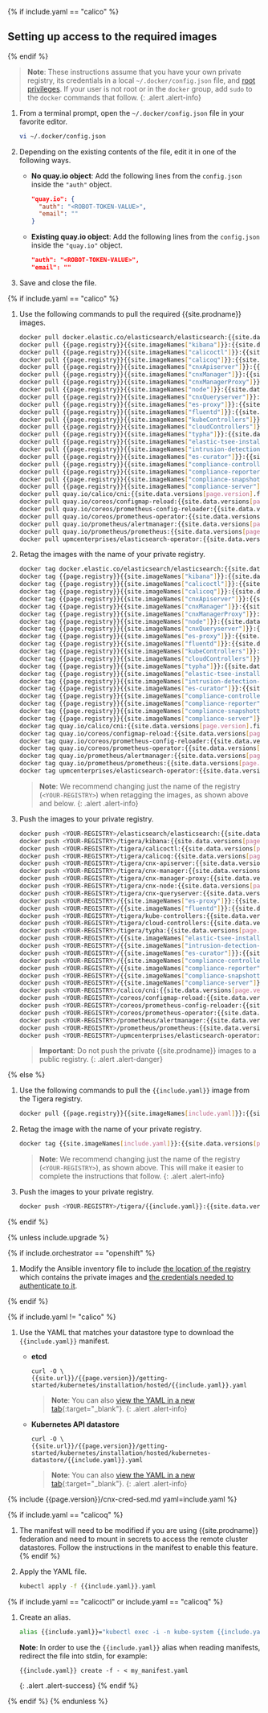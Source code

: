 {% if include.yaml == "calico" %}
## Setting up access to the required images
{% endif %}

> **Note**: These instructions assume that you have your own private registry,
> its credentials in a local `~/.docker/config.json` file, and
> [root privileges](https://docs.docker.com/install/linux/linux-postinstall/).
> If your user is not root or in the `docker` group, add `sudo` to the `docker` commands that follow.
{: .alert .alert-info}

1. From a terminal prompt, open the `~/.docker/config.json` file in your favorite editor.

   ```bash
   vi ~/.docker/config.json
   ```

1. Depending on the existing contents of the file, edit it in one of the following ways.

   - **No quay.io object**: Add the following lines from the `config.json` inside the `"auth"` object.

     ```json
     "quay.io": {
       "auth": "<ROBOT-TOKEN-VALUE>",
       "email": ""
     }
     ```

   - **Existing quay.io object**: Add the following lines from the `config.json` inside the `"quay.io"` object.

     ```json
     "auth": "<ROBOT-TOKEN-VALUE>",
     "email": ""
     ```

1. Save and close the file.

{% if include.yaml == "calico" %}

1. Use the following commands to pull the required {{site.prodname}} images.

   ```bash
   docker pull docker.elastic.co/elasticsearch/elasticsearch:{{site.data.versions[page.version].first.components["elasticsearch"].version}}
   docker pull {{page.registry}}{{site.imageNames["kibana"]}}:{{site.data.versions[page.version].first.components["kibana"].version}}
   docker pull {{page.registry}}{{site.imageNames["calicoctl"]}}:{{site.data.versions[page.version].first.components["calicoctl"].version}}
   docker pull {{page.registry}}{{site.imageNames["calicoq"]}}:{{site.data.versions[page.version].first.components["calicoq"].version}}
   docker pull {{page.registry}}{{site.imageNames["cnxApiserver"]}}:{{site.data.versions[page.version].first.components["cnx-apiserver"].version}}
   docker pull {{page.registry}}{{site.imageNames["cnxManager"]}}:{{site.data.versions[page.version].first.components["cnx-manager"].version}}
   docker pull {{page.registry}}{{site.imageNames["cnxManagerProxy"]}}:{{site.data.versions[page.version].first.components["cnx-manager-proxy"].version}}
   docker pull {{page.registry}}{{site.imageNames["node"]}}:{{site.data.versions[page.version].first.components["cnx-node"].version}}
   docker pull {{page.registry}}{{site.imageNames["cnxQueryserver"]}}:{{site.data.versions[page.version].first.components["cnx-queryserver"].version}}
   docker pull {{page.registry}}{{site.imageNames["es-proxy"]}}:{{site.data.versions[page.version].first.components["es-proxy"].version}}
   docker pull {{page.registry}}{{site.imageNames["fluentd"]}}:{{site.data.versions[page.version].first.components["fluentd"].version}}
   docker pull {{page.registry}}{{site.imageNames["kubeControllers"]}}:{{site.data.versions[page.version].first.components["cnx-kube-controllers"].version}}
   docker pull {{page.registry}}{{site.imageNames["cloudControllers"]}}:{{site.data.versions[page.version].first.components["cloud-controllers"].version}}
   docker pull {{page.registry}}{{site.imageNames["typha"]}}:{{site.data.versions[page.version].first.components["typha"].version}}
   docker pull {{page.registry}}{{site.imageNames["elastic-tsee-installer"]}}:{{site.data.versions[page.version].first.components["elastic-tsee-installer"].version}}
   docker pull {{page.registry}}{{site.imageNames["intrusion-detection-controller"]}}:{{site.data.versions[page.version].first.components["intrusion-detection-controller"].version}}
   docker pull {{page.registry}}{{site.imageNames["es-curator"]}}:{{site.data.versions[page.version].first.components["es-curator"].version}}
   docker pull {{page.registry}}{{site.imageNames["compliance-controller"]}}:{{site.data.versions[page.version].first.components["compliance-controller"].version}}
   docker pull {{page.registry}}{{site.imageNames["compliance-reporter"]}}:{{site.data.versions[page.version].first.components["compliance-reporter"].version}}
   docker pull {{page.registry}}{{site.imageNames["compliance-snapshotter"]}}:{{site.data.versions[page.version].first.components["compliance-snapshotter"].version}}
   docker pull {{page.registry}}{{site.imageNames["compliance-server"]}}:{{site.data.versions[page.version].first.components["compliance-server"].version}}
   docker pull quay.io/calico/cni:{{site.data.versions[page.version].first.components["calico/cni"].version}}
   docker pull quay.io/coreos/configmap-reload:{{site.data.versions[page.version].first.components["configmap-reload"].version}}
   docker pull quay.io/coreos/prometheus-config-reloader:{{site.data.versions[page.version].first.components["prometheus-config-reloader"].version}}
   docker pull quay.io/coreos/prometheus-operator:{{site.data.versions[page.version].first.components["prometheus-operator"].version}}
   docker pull quay.io/prometheus/alertmanager:{{site.data.versions[page.version].first.components["alertmanager"].version}}
   docker pull quay.io/prometheus/prometheus:{{site.data.versions[page.version].first.components["prometheus"].version}}
   docker pull upmcenterprises/elasticsearch-operator:{{site.data.versions[page.version].first.components["elasticsearch-operator"].version}}
   ```

1. Retag the images with the name of your private registry.

   ```bash
   docker tag docker.elastic.co/elasticsearch/elasticsearch:{{site.data.versions[page.version].first.components["elasticsearch"].version}} <YOUR-REGISTRY>/elasticsearch/elasticsearch:{{site.data.versions[page.version].first.components["elasticsearch"].version}}
   docker tag {{page.registry}}{{site.imageNames["kibana"]}}:{{site.data.versions[page.version].first.components["kibana"].version}} <YOUR-REGISTRY>/tigera/kibana:{{site.data.versions[page.version].first.components["kibana"].version}}
   docker tag {{page.registry}}{{site.imageNames["calicoctl"]}}:{{site.data.versions[page.version].first.components["calicoctl"].version}} <YOUR-REGISTRY>/{{site.imageNames["calicoctl"]}}:{{site.data.versions[page.version].first.components["calicoctl"].version}}
   docker tag {{page.registry}}{{site.imageNames["calicoq"]}}:{{site.data.versions[page.version].first.components["calicoq"].version}} <YOUR-REGISTRY>/{{site.imageNames["calicoq"]}}:{{site.data.versions[page.version].first.components["calicoq"].version}}
   docker tag {{page.registry}}{{site.imageNames["cnxApiserver"]}}:{{site.data.versions[page.version].first.components["cnx-apiserver"].version}} <YOUR-REGISTRY>/{{site.imageNames["cnxApiserver"]}}:{{site.data.versions[page.version].first.components["cnx-apiserver"].version}}
   docker tag {{page.registry}}{{site.imageNames["cnxManager"]}}:{{site.data.versions[page.version].first.components["cnx-manager"].version}} <YOUR-REGISTRY>/{{site.imageNames["cnxManager"]}}:{{site.data.versions[page.version].first.components["cnx-manager"].version}}
   docker tag {{page.registry}}{{site.imageNames["cnxManagerProxy"]}}:{{site.data.versions[page.version].first.components["cnx-manager-proxy"].version}} <YOUR-REGISTRY>/{{site.imageNames["cnxManagerProxy"]}}:{{site.data.versions[page.version].first.components["cnx-manager-proxy"].version}}
   docker tag {{page.registry}}{{site.imageNames["node"]}}:{{site.data.versions[page.version].first.components["cnx-node"].version}} <YOUR-REGISTRY>/{{site.imageNames["node"]}}:{{site.data.versions[page.version].first.components["cnx-node"].version}}
   docker tag {{page.registry}}{{site.imageNames["cnxQueryserver"]}}:{{site.data.versions[page.version].first.components["cnx-queryserver"].version}} <YOUR-REGISTRY>/{{site.imageNames["cnxQueryserver"]}}:{{site.data.versions[page.version].first.components["cnx-queryserver"].version}}
   docker tag {{page.registry}}{{site.imageNames["es-proxy"]}}:{{site.data.versions[page.version].first.components["es-proxy"].version}} <YOUR-REGISTRY>/{{site.imageNames["es-proxy"]}}:{{site.data.versions[page.version].first.components["es-proxy"].version}}
   docker tag {{page.registry}}{{site.imageNames["fluentd"]}}:{{site.data.versions[page.version].first.components["fluentd"].version}} <YOUR-REGISTRY>/{{page.registry}}{{site.imageNames["fluentd"]}}:{{site.data.versions[page.version].first.components["fluentd"].version}}
   docker tag {{page.registry}}{{site.imageNames["kubeControllers"]}}:{{site.data.versions[page.version].first.components["cnx-kube-controllers"].version}} <YOUR-REGISTRY>/{{site.imageNames["kubeControllers"]}}:{{site.data.versions[page.version].first.components["cnx-kube-controllers"].version}}
   docker tag {{page.registry}}{{site.imageNames["cloudControllers"]}}:{{site.data.versions[page.version].first.components["cloud-controllers"].version}} <YOUR-REGISTRY>/{{site.imageNames["cloudControllers"]}}:{{site.data.versions[page.version].first.components["cloud-controllers"].version}}
   docker tag {{page.registry}}{{site.imageNames["typha"]}}:{{site.data.versions[page.version].first.components["typha"].version}} <YOUR-REGISTRY>/{{site.imageNames["typha"]}}:{{site.data.versions[page.version].first.components["typha"].version}}
   docker tag {{page.registry}}{{site.imageNames["elastic-tsee-installer"]}}:{{site.data.versions[page.version].first.components["elastic-tsee-installer"].version}} <YOUR-REGISTRY>/{{site.imageNames["elastic-tsee-installer"]}}:{{site.data.versions[page.version].first.components["elastic-tsee-installer"].version}}
   docker tag {{page.registry}}{{site.imageNames["intrusion-detection-controller"]}}:{{site.data.versions[page.version].first.components["intrusion-detection-controller"].version}} <YOUR-REGISTRY>/{{site.imageNames["intrusion-detection-controller"]}}:{{site.data.versions[page.version].first.components["intrusion-detection-controller"].version}}
   docker tag {{page.registry}}{{site.imageNames["es-curator"]}}:{{site.data.versions[page.version].first.components["es-curator"].version}} <YOUR-REGISTRY>/{{site.imageNames["es-curator"]}}:{{site.data.versions[page.version].first.components["es-curator"].version}}
   docker tag {{page.registry}}{{site.imageNames["compliance-controller"]}}:{{site.data.versions[page.version].first.components["compliance-controller"].version}} <YOUR-REGISTRY>/{{site.imageNames["compliance-controller"]}}:{{site.data.versions[page.version].first.components["compliance-controller"].version}}
   docker tag {{page.registry}}{{site.imageNames["compliance-reporter"]}}:{{site.data.versions[page.version].first.components["compliance-reporter"].version}} <YOUR-REGISTRY>/{{site.imageNames["compliance-reporter"]}}:{{site.data.versions[page.version].first.components["compliance-reporter"].version}}
   docker tag {{page.registry}}{{site.imageNames["compliance-snapshotter"]}}:{{site.data.versions[page.version].first.components["compliance-snapshotter"].version}} <YOUR-REGISTRY>/{{site.imageNames["compliance-snapshotter"]}}:{{site.data.versions[page.version].first.components["compliance-snapshotter"].version}}
   docker tag {{page.registry}}{{site.imageNames["compliance-server"]}}:{{site.data.versions[page.version].first.components["compliance-server"].version}} <YOUR-REGISTRY>/{{site.imageNames["compliance-server"]}}:{{site.data.versions[page.version].first.components["compliance-server"].version}}
   docker tag quay.io/calico/cni:{{site.data.versions[page.version].first.components["calico/cni"].version}} <YOUR-REGISTRY>/calico/cni:{{site.data.versions[page.version].first    .components["calico/cni"].version}}
   docker tag quay.io/coreos/configmap-reload:{{site.data.versions[page.version].first.components["configmap-reload"].version}} <YOUR-REGISTRY>/coreos/configmap-reload:{{site.data.versions[page.version].first.components["configmap-reload"].version}}
   docker tag quay.io/coreos/prometheus-config-reloader:{{site.data.versions[page.version].first.components["prometheus-config-reloader"].version}} <YOUR-REGISTRY>/coreos/prometheus-config-reloader:{{site.data.versions[page.version].first.components["prometheus-config-reloader"].version}}
   docker tag quay.io/coreos/prometheus-operator:{{site.data.versions[page.version].first.components["prometheus-operator"].version}} <YOUR-REGISTRY>/coreos/prometheus-operator:{{site.data.versions[page.version].first.components["prometheus-operator"].version}}
   docker tag quay.io/prometheus/alertmanager:{{site.data.versions[page.version].first.components["alertmanager"].version}} <YOUR-REGISTRY>/prometheus/alertmanager:{{site.data.versions[page.version].first.components["alertmanager"].version}}
   docker tag quay.io/prometheus/prometheus:{{site.data.versions[page.version].first.components["prometheus"].version}} <YOUR-REGISTRY>/prometheus/prometheus:{{site.data.versions[page.version].first.components["prometheus"].version}}
   docker tag upmcenterprises/elasticsearch-operator:{{site.data.versions[page.version].first.components["elasticsearch-operator"].version}} <YOUR-REGISTRY>/upmcenterprises/elasticsearch-operator:{{site.data.versions[page.version].first.components["elasticsearch-operator"].version}}
   ```
   > **Note**: We recommend changing just the name of the registry (`<YOUR-REGISTRY>`)
   > when retagging the images, as shown above and below.
   {: .alert .alert-info}

1. Push the images to your private registry.

   ```bash
   docker push <YOUR-REGISTRY>/elasticsearch/elasticsearch:{{site.data.versions[page.version].first.components["elasticsearch"].version}}
   docker push <YOUR-REGISTRY>/tigera/kibana:{{site.data.versions[page.version].first.components["kibana"].version}}
   docker push <YOUR-REGISTRY>/tigera/calicoctl:{{site.data.versions[page.version].first.components["calicoctl"].version}}
   docker push <YOUR-REGISTRY>/tigera/calicoq:{{site.data.versions[page.version].first.components["calicoq"].version}}
   docker push <YOUR-REGISTRY>/tigera/cnx-apiserver:{{site.data.versions[page.version].first.components["cnx-apiserver"].version}}
   docker push <YOUR-REGISTRY>/tigera/cnx-manager:{{site.data.versions[page.version].first.components["cnx-manager"].version}}
   docker push <YOUR-REGISTRY>/tigera/cnx-manager-proxy:{{site.data.versions[page.version].first.components["cnx-manager-proxy"].version}}
   docker push <YOUR-REGISTRY>/tigera/cnx-node:{{site.data.versions[page.version].first.components["cnx-node"].version}}
   docker push <YOUR-REGISTRY>/tigera/cnx-queryserver:{{site.data.versions[page.version].first.components["cnx-queryserver"].version}}
   docker push <YOUR-REGISTRY>/{{site.imageNames["es-proxy"]}}:{{site.data.versions[page.version].first.components["es-proxy"].version}}
   docker push <YOUR-REGISTRY>/{{site.imageNames["fluentd"]}}:{{site.data.versions[page.version].first.components["fluentd"].version}}
   docker push <YOUR-REGISTRY>/tigera/kube-controllers:{{site.data.versions[page.version].first.components["cnx-kube-controllers"].version}}
   docker push <YOUR-REGISTRY>/tigera/cloud-controllers:{{site.data.versions[page.version].first.components["cloud-controllers"].version}}
   docker push <YOUR-REGISTRY>/tigera/typha:{{site.data.versions[page.version].first.components["typha"].version}}
   docker push <YOUR-REGISTRY>/{{site.imageNames["elastic-tsee-installer"]}}:{{site.data.versions[page.version].first.components["elastic-tsee-installer"].version}}
   docker push <YOUR-REGISTRY>/{{site.imageNames["intrusion-detection-controller"]}}:{{site.data.versions[page.version].first.components["intrusion-detection-controller"].version}}
   docker push <YOUR-REGISTRY>/{{site.imageNames["es-curator"]}}:{{site.data.versions[page.version].first.components["es-curator"].version}}
   docker push <YOUR-REGISTRY>/{{site.imageNames["compliance-controller"]}}:{{site.data.versions[page.version].first.components["compliance-controller"].version}}
   docker push <YOUR-REGISTRY>/{{site.imageNames["compliance-reporter"]}}:{{site.data.versions[page.version].first.components["compliance-reporter"].version}}
   docker push <YOUR-REGISTRY>/{{site.imageNames["compliance-snapshotter"]}}:{{site.data.versions[page.version].first.components["compliance-snapshotter"].version}}
   docker push <YOUR-REGISTRY>/{{site.imageNames["compliance-server"]}}:{{site.data.versions[page.version].first.components["compliance-server"].version}}
   docker push <YOUR-REGISTRY>/calico/cni:{{site.data.versions[page.version].first.components["calico/cni"].version}}
   docker push <YOUR-REGISTRY>/coreos/configmap-reload:{{site.data.versions[page.version].first.components["configmap-reload"].version}}
   docker push <YOUR-REGISTRY>/coreos/prometheus-config-reloader:{{site.data.versions[page.version].first.components["prometheus-config-reloader"].version}}
   docker push <YOUR-REGISTRY>/coreos/prometheus-operator:{{site.data.versions[page.version].first.components["prometheus-operator"].version}}
   docker push <YOUR-REGISTRY>/prometheus/alertmanager:{{site.data.versions[page.version].first.components["alertmanager"].version}}
   docker push <YOUR-REGISTRY>/prometheus/prometheus:{{site.data.versions[page.version].first.components["prometheus"].version}}
   docker push <YOUR-REGISTRY>/upmcenterprises/elasticsearch-operator:{{site.data.versions[page.version].first.components["elasticsearch-operator"].version}}
   ```

   > **Important**: Do not push the private {{site.prodname}} images to a public registry.
   {: .alert .alert-danger}

{% else %}

1. Use the following commands to pull the `{{include.yaml}}` image from the Tigera
   registry.

   ```bash
   docker pull {{page.registry}}{{site.imageNames[include.yaml]}}:{{site.data.versions[page.version].first.components[include.yaml].version}}
   ```

1. Retag the image with the name of your private registry.

   ```bash
   docker tag {{site.imageNames[include.yaml]}}:{{site.data.versions[page.version].first.components[include.yaml].version}} <YOUR-REGISTRY>/tigera/{{include.yaml}}:{{site.data.versions[page.version].first.components[include.yaml].version}}
   ```
   > **Note**: We recommend changing just the name of the registry (`<YOUR-REGISTRY>`),
   > as shown above. This will make it easier to complete the instructions that follow.
   {: .alert .alert-info}

1. Push the images to your private registry.

   ```bash
   docker push <YOUR-REGISTRY>/tigera/{{include.yaml}}:{{site.data.versions[page.version].first.components[include.yaml].version}}
   ```

{% endif %}

{% unless include.upgrade %}

{% if include.orchestrator == "openshift" %}

1. Modify the Ansible inventory file to include [the location of the registry](https://docs.openshift.com/container-platform/3.11/install/configuring_inventory_file.html#advanced-install-configuring-registry-location) which
   contains the private images and [the credentials needed to authenticate to it](https://github.com/openshift/openshift-ansible/blob/master/inventory/hosts.example#L223).

{% endif %}

{% if include.yaml != "calico" %}

1. Use the YAML that matches your datastore type to download the `{{include.yaml}}` manifest.

   - **etcd**

     ```
     curl -O \
     {{site.url}}/{{page.version}}/getting-started/kubernetes/installation/hosted/{{include.yaml}}.yaml
     ```

     > **Note**: You can also
     > [view the YAML in a new tab]({{site.baseurl}}/{{page.version}}/getting-started/kubernetes/installation/hosted/{{include.yaml}}.yaml){:target="_blank"}.
     {: .alert .alert-info}

   - **Kubernetes API datastore**

     ```
     curl -O \
     {{site.url}}/{{page.version}}/getting-started/kubernetes/installation/hosted/kubernetes-datastore/{{include.yaml}}.yaml
     ```

     > **Note**: You can also
     > [view the YAML in a new tab]({{site.baseurl}}/{{page.version}}/getting-started/kubernetes/installation/hosted/kubernetes-datastore/{{include.yaml}}.yaml){:target="_blank"}.
     {: .alert .alert-info}

{% include {{page.version}}/cnx-cred-sed.md yaml=include.yaml %}

{% if include.yaml == "calicoq" %}
1. The manifest will need to be modified if you are using {{site.prodname}} federation and need to mount in secrets to
   access the remote cluster datastores. Follow the instructions in the manifest to enable this feature.
{% endif %}

1. Apply the YAML file.

   ```bash
   kubectl apply -f {{include.yaml}}.yaml
   ```
{% if include.yaml == "calicoctl" or include.yaml == "calicoq" %}
1. Create an alias.

   ```bash
   alias {{include.yaml}}="kubectl exec -i -n kube-system {{include.yaml}} /{{include.yaml}} -- "
   ```

   **Note**: In order to use the `{{include.yaml}}` alias
   when reading manifests, redirect the file into stdin, for example:
   ```
   {{include.yaml}} create -f - < my_manifest.yaml
   ```
   {: .alert .alert-success}
{% endif %}

{% endif %}
{% endunless %}
